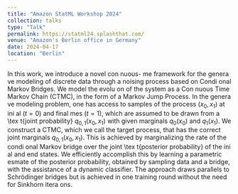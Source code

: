 ```yaml
---
title: "Amazon StatML Workshop 2024"
collection: talks
type: "Talk"
permalink: https://statml24.splashthat.com/
venue: "Amazon's Berlin office in Germany"
date: 2024-04-17
location: "Berlin"
---
```


In this work, we introduce a novel con nuous- me framework for the genera ve modeling of discrete data through 
a noising process based on Condi onal Markov Bridges. We model the evolu on of the system as a Con nuous Time 
Markov Chain (CTMC), in the form of a Markov Jump Process. In the genera ve modeling problem, one has access 
to samples of the process $(x_0, x_1)$ at ini al ($t=0$) and final mes ($t=1$), which are assumed to be drawn from 
a \tex t{joint probability} $q_{0,1}(x_0, x_1)$ with given marginals $q_0(x_0)$ and $q_1(x_1)$. We construct a 
CTMC, which we call the target process, that has the correct joint marginals $q_{0,1}(x_0, x_1)$. This is achieved by 
marginalizing the rate of the condi onal Markov bridge over the joint \tex t{posterior probability} of the ini al and 
end states. We efficiently accomplish this by learning a parametric esmate of the posterior probability, obtained by 
sampling data and a bridge, with the assistance of a dynamic classifier. The approach draws parallels to Schrödinger 
bridges but is achieved in one training round without the need for Sinkhorn itera ons. 